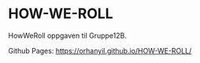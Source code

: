 # HOW-WE-ROLL
HowWeRoll oppgaven til Gruppe12B.

Github Pages: https://orhanyil.github.io/HOW-WE-ROLL/


